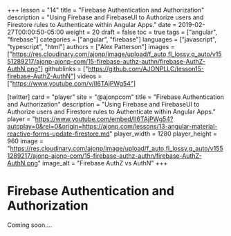 +++
lesson = "14"
title = "Firebase Authentication and Authorization"
description = "Using Firebase and FirebaseUI to Authorize users and Firestore rules to Authenticate within Angular Apps."
date = 2019-02-27T00:00:50-05:00
weight = 20
draft = false
toc = true
tags = ["angular", "firebase"]
categories = ["angular", "firebase"]
languages = ["javascript", "typescript", "html"]
authors = ["Alex Patterson"]
images = ["https://res.cloudinary.com/ajonp/image/upload/f_auto,fl_lossy,q_auto/v1551289217/ajonp-ajonp-com/15-firebase-authz-authn/firebase-AuthZ-AuthN.png"]
githublinks = ["https://github.com/AJONPLLC/lesson15-firebase-AuthZ-AuthN"]
videos = ["https://www.youtube.com/v/II6TAjPWg54"]

[twitter]
  card = "player"
  site = "@ajonpcom"
  title = "Firebase Authentication and Authorization"
description = "Using Firebase and FirebaseUI to Authorize users and Firestore rules to Authenticate within Angular Apps."
  player = "https://www.youtube.com/embed/II6TAjPWg54?autoplay=0&rel=0&origin=https://ajonp.com/lessons/13-angular-material-reactive-forms-update-firestore.md"
  player_width = 1280
  player_height = 960
  image = "https://res.cloudinary.com/ajonp/image/upload/f_auto,fl_lossy,q_auto/v1551289217/ajonp-ajonp-com/15-firebase-authz-authn/firebase-AuthZ-AuthN.png"
  image_alt = "Firebase AuthZ vs AuthN"
+++

# Firebase Authentication and Authorization

Coming soon....